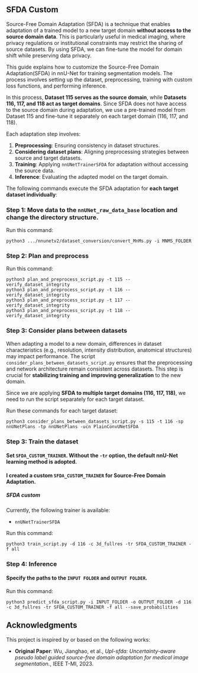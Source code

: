 ## SFDA Custom
Source-Free Domain Adaptation (SFDA) is a technique that enables adaptation of a trained model to a new target domain **without access to the source domain data**. This is particularly useful in medical imaging, where privacy regulations or institutional constraints may restrict the sharing of source datasets. By using SFDA, we can fine-tune the model for domain shift while preserving data privacy.

This guide explains how to customize the Source-Free Domain Adaptation(SFDA) in nnU-Net for training segmentation models. The process involves setting up the dataset, preprocessing, training with custom loss functions, and performing inference.

In this process, **Dataset 115 serves as the source domain**, while **Datasets 116, 117, and 118 act as target domains**. Since SFDA does not have access to the source domain during adaptation, we use a pre-trained model from Dataset 115 and fine-tune it separately on each target domain (116, 117, and 118).

Each adaptation step involves:
1. **Preprocessing**: Ensuring consistency in dataset structures.
2. **Considering dataset plans**: Aligning preprocessing strategies between source and target datasets.
3. **Training**: Applying `nnUNetTrainerSFDA` for adaptation without accessing the source data.
4. **Inference**: Evaluating the adapted model on the target domain.

The following commands execute the SFDA adaptation for **each target dataset individually**:

### Step 1: Move data to the `nnUNet_raw_data_base` location and change the directory structure.
Run this command:
```
python3 .../nnunetv2/dataset_conversion/convert_MnMs.py -i MNMS_FOLDER
```

### Step 2: Plan and preprocess
Run this command:
```
python3 plan_and_preprocess_script.py -t 115 --verify_dataset_integrity
python3 plan_and_preprocess_script.py -t 116 --verify_dataset_integrity
python3 plan_and_preprocess_script.py -t 117 --verify_dataset_integrity
python3 plan_and_preprocess_script.py -t 118 --verify_dataset_integrity
```

### Step 3: Consider plans between datasets
When adapting a model to a new domain, differences in dataset characteristics (e.g., resolution, intensity distribution, anatomical structures) may impact performance. The script `consider_plans_between_datasets_script.py` ensures that the preprocessing and network architecture remain consistent across datasets. This step is crucial for **stabilizing training and improving generalization** to the new domain.

Since we are applying **SFDA to multiple target domains (116, 117, 118)**, we need to run the script separately for each target dataset.

Run these commands for each target dataset:

```
python3 consider_plans_between_datasets_script.py -s 115 -t 116 -sp nnUNetPlans -tp nnUNetPlans -ucn PlainConvUNetSFDA
```

### Step 3: Train the dataset
#### Set `SFDA_CUSTOM_TRAINER`. Without the `-tr` option, the default nnU-Net learning method is adopted.
#### I created a custom `SFDA_CUSTOM_TRAINER` for Source-Free Domain Adaptation.

##### SFDA custom
Currently, the following trainer is available:
* `nnUNetTrainerSFDA`

Run this command:

```
python3 train_script.py -d 116 -c 3d_fullres -tr SFDA_CUSTOM_TRAINER -f all
```

### Step 4: Inference
#### Specify the paths to the `INPUT FOLDER` and `OUTPUT FOLDER`.
Run this command:
```
python3 predict_sfda_script.py -i INPUT_FOLDER -o OUTPUT_FOLDER -d 116 -c 3d_fullres -tr SFDA_CUSTOM_TRAINER -f all --save_probabilities
```

## Acknowledgments
This project is inspired by or based on the following works:

- **Original Paper**: Wu, Jianghao, et al., *Upl-sfda: Uncertainty-aware pseudo label guided source-free domain adaptation for medical image segmentation.*, IEEE T-MI, 2023.
